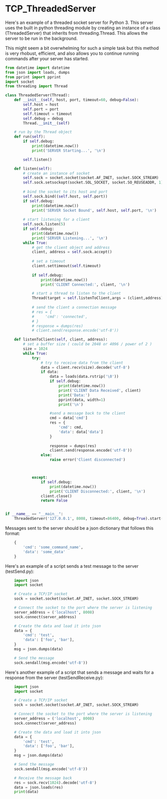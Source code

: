 # TCP_ThreadedServer

Here's an example of a threaded socket server for Python 3. This server uses the built in python threading module by creating an instance of a class (ThreadedServer) that inherits from threading.Thread. This allows the server to be run in the background.

This might seem a bit overwhelming for such a simple task but this method is very rhobust, efficient, and also allows you to continue running commands after your server has started.

```python
from datetime import datetime
from json import loads, dumps
from pprint import pprint
import socket
from threading import Thread

class ThreadedServer(Thread):
    def __init__(self, host, port, timeout=60, debug=False):   
        self.host = host
        self.port = port
        self.timeout = timeout
        self.debug = debug
        Thread.__init__(self)

    # run by the Thread object
    def run(self):
        if self.debug:
            print(datetime.now())
            print('SERVER Starting...', '\n')

        self.listen()

    def listen(self):
        # create an instance of socket
        self.sock = socket.socket(socket.AF_INET, socket.SOCK_STREAM)
        self.sock.setsockopt(socket.SOL_SOCKET, socket.SO_REUSEADDR, 1)
        
        # bind the socket to its host and port
        self.sock.bind((self.host, self.port))
        if self.debug:
            print(datetime.now())
            print('SERVER Socket Bound', self.host, self.port, '\n')
        
        # start listening for a client
        self.sock.listen(5)
        if self.debug:
            print(datetime.now())
            print('SERVER Listening...', '\n')
        while True:
            # get the client object and address
            client, address = self.sock.accept()
            
            # set a timeout
            client.settimeout(self.timeout)
            
            if self.debug:
                print(datetime.now())
                print('CLIENT Connected:', client, '\n')

            # start a thread to listen to the client
            Thread(target = self.listenToClient,args = (client,address)).start()
            
            # send the client a connection message
            # res = {
            #     'cmd': 'connected',
            # }
            # response = dumps(res)
            # client.send(response.encode('utf-8'))

    def listenToClient(self, client, address):
        # set a buffer size ( could be 2048 or 4096 / power of 2 )
        size = 1024
        while True:
            try:
                # try to receive data from the client
                data = client.recv(size).decode('utf-8')
                if data:
                    data = loads(data.rstrip('\0'))
                    if self.debug:
                        print(datetime.now())
                        print('CLIENT Data Received', client)
                        print('Data:')
                        pprint(data, width=1)
                        print('\n')

                    #send a message back to the client
                    cmd = data['cmd']
                    res = {
                        'cmd': cmd,
                        'data': data['data']
                    }
 
                    response = dumps(res)
                    client.send(response.encode('utf-8'))
                else:
                    raise error('Client disconnected')



            except:
                if self.debug:
                    print(datetime.now())
                    print('CLIENT Disconnected:', client, '\n')
                client.close()
                return False


if __name__ == "__main__":
    ThreadedServer('127.0.0.1', 8008, timeout=86400, debug=True).start()
```

Messages sent to the server should be a json dictionary that follows this format:

```python
	{
		'cmd': 'some_command_name',
		'data': 'some_data'
	}
```

Here's an example of a script sends a test message to the server (testSend.py):

```python
	import json
	import socket

	# Create a TCP/IP socket
	sock = socket.socket(socket.AF_INET, socket.SOCK_STREAM)

	# Connect the socket to the port where the server is listening
	server_address = ('localhost', 8008)
	sock.connect(server_address)

	# Create the data and load it into json
	data = {
		'cmd': 'test',
		'data': ['foo', 'bar'],
	}
	msg = json.dumps(data)

	# Send the message
	sock.sendall(msg.encode('utf-8'))
```

Here's another example of a script that sends a message and waits for a response from the server (testSendReceive.py):

```python
	import json
	import socket

	# Create a TCP/IP socket
	sock = socket.socket(socket.AF_INET, socket.SOCK_STREAM)

	# Connect the socket to the port where the server is listening
	server_address = ('localhost', 8008)
	sock.connect(server_address)

	# Create the data and load it into json
	data = {
		'cmd': 'test',
		'data': ['foo', 'bar'],
	}
	msg = json.dumps(data)

	# Send the message
	sock.sendall(msg.encode('utf-8'))

	# Receive the message back
	res = sock.recv(1024).decode('utf-8')
	data = json.loads(res)
	print(data)
```